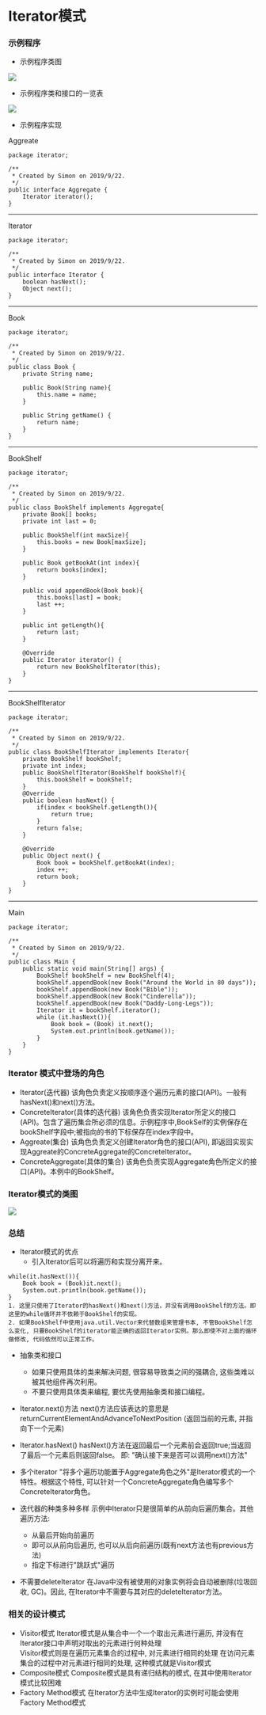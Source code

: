 # Iterator模式

### 示例程序
+ 示例程序类图
<img src="pictures/Iterator模式示例程序类图.png"/>

+ 示例程序类和接口的一览表
<img src="pictures/Iterator模式类和接口一览表.png"/>

+ 示例程序实现

Aggreate
```
package iterator;

/**
 * Created by Simon on 2019/9/22.
 */
public interface Aggregate {
    Iterator iterator();
}
```
---------------------------------------------------

Iterator

```
package iterator;

/**
 * Created by Simon on 2019/9/22.
 */
public interface Iterator {
    boolean hasNext();
    Object next();
}

```
---------------------------

Book
```
package iterator;

/**
 * Created by Simon on 2019/9/22.
 */
public class Book {
    private String name;

    public Book(String name){
        this.name = name;
    }

    public String getName() {
        return name;
    }
}

```
-----------------

BookShelf
```
package iterator;

/**
 * Created by Simon on 2019/9/22.
 */
public class BookShelf implements Aggregate{
    private Book[] books;
    private int last = 0;

    public BookShelf(int maxSize){
        this.books = new Book[maxSize];
    }

    public Book getBookAt(int index){
        return books[index];
    }

    public void appendBook(Book book){
        this.books[last] = book;
        last ++;
    }

    public int getLength(){
        return last;
    }

    @Override
    public Iterator iterator() {
        return new BookShelfIterator(this);
    }
}

```
------------------------------------

BookShelfIterator
```
package iterator;

/**
 * Created by Simon on 2019/9/22.
 */
public class BookShelfIterator implements Iterator{
    private BookShelf bookShelf;
    private int index;
    public BookShelfIterator(BookShelf bookShelf){
        this.bookShelf = bookShelf;
    }
    @Override
    public boolean hasNext() {
        if(index < bookShelf.getLength()){
            return true;
        }
        return false;
    }

    @Override
    public Object next() {
        Book book = bookShelf.getBookAt(index);
        index ++;
        return book;
    }
}
```
-----------------------------------

Main
```
package iterator;

/**
 * Created by Simon on 2019/9/22.
 */
public class Main {
    public static void main(String[] args) {
        BookShelf bookShelf = new BookShelf(4);
        bookShelf.appendBook(new Book("Around the World in 80 days"));
        bookShelf.appendBook(new Book("Bible"));
        bookShelf.appendBook(new Book("Cinderella"));
        bookShelf.appendBook(new Book("Daddy-Long-Legs"));
        Iterator it = bookShelf.iterator();
        while (it.hasNext()){
            Book book = (Book) it.next();
            System.out.println(book.getName());
        }
    }
}

```

### Iterator 模式中登场的角色
+ Iterator(迭代器)
该角色负责定义按顺序逐个遍历元素的接口(API)。一般有hasNext()和next()方法。
+ ConcreteIterator(具体的迭代器)
该角色负责实现Iterator所定义的接口(API)。包含了遍历集合所必须的信息。示例程序中,BookSelf的实例保存在bookShelf字段中;被指向的书的下标保存在index字段中。
+ Aggreate(集合)
该角色负责定义创建Iterator角色的接口(API), 即返回实现实现Aggreate的ConcreteAggregate的ConcreteIterator。
+ ConcreteAggregate(具体的集合)
该角色负责实现Aggregate角色所定义的接口(API)。本例中的BookShelf。

### Iterator模式的类图
<img src="pictures/Iterator模式的类图.png"/>

### 总结
+ Iterator模式的优点
    - 引入Iterator后可以将遍历和实现分离开来。
```
while(it.hasNext()){
    Book book = (Book)it.next();
    System.out.println(book.getName());
}
1. 这里只使用了Iterator的hasNext()和next()方法，并没有调用BookShelf的方法。即这里的while循环并不依赖于BookShelf的实现。
2. 如果BookShelf中使用java.util.Vector来代替数组来管理书本, 不管BookShelf怎么变化, 只要BookShelf的iterator能正确的返回Iterator实例。那么即使不对上面的循环做修改, 代码依然可以正常工作。
```
+ 抽象类和接口
    - 如果只使用具体的类来解决问题, 很容易导致类之间的强耦合, 这些类难以被其他组件再次利用。
    - 不要只使用具体类来编程, 要优先使用抽象类和接口编程。 

+ Iterator.next()方法
next()方法应该表达的意思是  
returnCurrentElementAndAdvanceToNextPosition (返回当前的元素, 并指向下一个元素)

+ Iterator.hasNext()
hasNext()方法在返回最后一个元素前会返回true;当返回了最后一个元素后则返回false。
即: "确认接下来是否可以调用next()方法"

+ 多个iterator
"将多个遍历功能置于Aggregate角色之外"是Iterator模式的一个特性。根据这个特性, 可以针对一个ConcreteAggregate角色编写多个ConcreteIterator角色。

+ 迭代器的种类多种多样
示例中Iterator只是很简单的从前向后遍历集合。其他遍历方法:  
    - 从最后开始向前遍历
    - 即可以从前向后遍历, 也可以从后向前遍历(既有next方法也有previous方法)
    - 指定下标进行"跳跃式"遍历

+ 不需要deleteIterator
在Java中没有被使用的对象实例将会自动被删除(垃圾回收, GC)。因此, 在Iterator中不需要与其对应的deleteIterator方法。

### 相关的设计模式
- Visitor模式
    Iterator模式是从集合中一个一个取出元素进行遍历, 并没有在Iterator接口中声明对取出的元素进行何种处理  
    Visitor模式则是在遍历元素集合的过程中, 对元素进行相同的处理
    在访问元素集合的过程中对元素进行相同的处理, 这种模式就是Visitor模式
- Composite模式
    Composite模式是具有递归结构的模式, 在其中使用Iterator模式比较困难
- Factory Method模式
    在Iterator方法中生成Iterator的实例时可能会使用Factory Method模式
